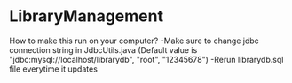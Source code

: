 # LibraryManagement

How to make this run on your computer?
-Make sure to change jdbc connection string in JdbcUtils.java
(Default value is "jdbc:mysql://localhost/librarydb", "root", "12345678")
-Rerun librarydb.sql file everytime it updates